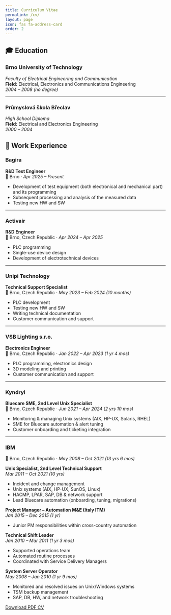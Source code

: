 ```yaml
---
title: Curriculum Vitae
permalink: /cv/
layout: page
icon: fas fa-address-card
order: 2
---
```


## 🎓 Education

### Brno University of Technology  
*Faculty of Electrical Engineering and Communication*  
**Field:** Electrical, Electronics and Communications Engineering  
*2004 – 2008 (no degree)*

---

### Průmyslová škola Břeclav  
*High School Diploma*  
**Field:** Electrical and Electronics Engineering  
*2000 – 2004*

## 💼 Work Experience

### Bagira  
**R&D Test Engineer**  
📍 Brno · *Apr 2025 – Present*
- Development of test equipment (both electronical and mechanical part) and its programming
- Subsequent processing and analysis of the measured data
- Testing new HW and SW 
  
---

### Activair  
**R&D Engineer**  
📍 Brno, Czech Republic · *Apr 2024 – Apr 2025*
- PLC programming
- Single-use device design
- Development of electrotechnical devices

---

### Unipi Technology  
**Technical Support Specialist**  
📍 Brno, Czech Republic · *May 2023 – Feb 2024 (10 months)*
- PLC development
- Testing new HW and SW
- Writing technical documentation 
- Customer communication and support

---

### VSB Lighting s.r.o.  
**Electronics Engineer**  
📍 Brno, Czech Republic · *Jan 2022 – Apr 2023 (1 yr 4 mos)*  
- PLC programming, electronics design  
- 3D modeling and printing  
- Customer communication and support

---

### Kyndryl  
**Bluecare SME, 2nd Level Unix Specialist**  
📍 Brno, Czech Republic · *Jun 2021 – Apr 2024 (2 yrs 10 mos)*  
- Monitoring & managing Unix systems (AIX, HP-UX, Solaris, RHEL)  
- SME for Bluecare automation & alert tuning  
- Customer onboarding and ticketing integration

---

### IBM  
📍 Brno, Czech Republic · *May 2008 – Oct 2021 (13 yrs 6 mos)*  

**Unix Specialist, 2nd Level Technical Support**  
*Mar 2011 – Oct 2021 (10 yrs)*  
- Incident and change management  
- Unix systems (AIX, HP-UX, SunOS, Linux)  
- HACMP, LPAR, SAP, DB & network support  
- Lead Bluecare automation (onboarding, tuning, migrations)

**Project Manager – Automation M&E (Italy ITM)**  
*Jan 2015 – Dec 2015 (1 yr)*  
- Junior PM responsibilities within cross-country automation

**Technical Shift Leader**  
*Jan 2010 – Mar 2011 (1 yr 3 mos)*  
- Supported operations team  
- Automated routine processes  
- Coordinated with Service Delivery Managers

**System Server Operator**  
*May 2008 – Jan 2010 (1 yr 9 mos)*  
- Monitored and resolved issues on Unix/Windows systems  
- TSM backup management  
- SAP, DB, HW, and network troubleshooting


[Download PDF CV](https://yourgithub.io/files/cv.pdf)
